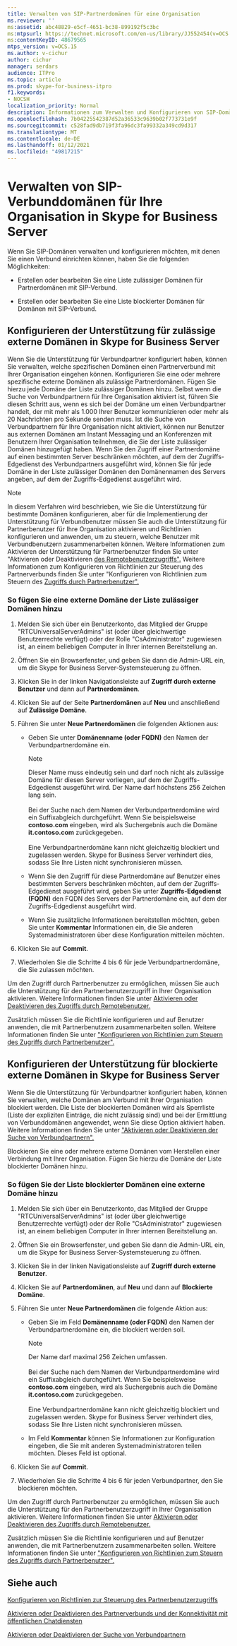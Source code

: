 ```yaml
---
title: Verwalten von SIP-Partnerdomänen für eine Organisation
ms.reviewer: ''
ms:assetid: abc48829-e5cf-4651-bc38-899192f5c3bc
ms:mtpsurl: https://technet.microsoft.com/en-us/library/JJ552454(v=OCS.15)
ms:contentKeyID: 48679565
mtps_version: v=OCS.15
ms.author: v-cichur
author: cichur
manager: serdars
audience: ITPro
ms.topic: article
ms.prod: skype-for-business-itpro
f1.keywords:
- NOCSH
localization_priority: Normal
description: Informationen zum Verwalten und Konfigurieren von SIP-Domänen, mit deren Verbund Sie einen Verbund erstellen können,
ms.openlocfilehash: 7b04225542387d52a36533c9639b02f773731e9f
ms.sourcegitcommit: c528fad9db719f3fa96dc3fa99332a349cd9d317
ms.translationtype: MT
ms.contentlocale: de-DE
ms.lasthandoff: 01/12/2021
ms.locfileid: "49817215"
---
```

# <a name="manage-sip-federated-domains-for-your-organization-in-skype-for-business-server"></a>Verwalten von SIP-Verbunddomänen für Ihre Organisation in Skype for Business Server


Wenn Sie SIP-Domänen verwalten und konfigurieren möchten, mit denen Sie einen Verbund einrichten können, haben Sie die folgenden Möglichkeiten:

  - Erstellen oder bearbeiten Sie eine Liste zulässiger Domänen für Partnerdomänen mit SIP-Verbund.

  - Erstellen oder bearbeiten Sie eine Liste blockierter Domänen für Domänen mit SIP-Verbund.

## <a name="configure-support-for-allowed-external-domains-in-skype-for-business-server"></a>Konfigurieren der Unterstützung für zulässige externe Domänen in Skype for Business Server

Wenn Sie die Unterstützung für Verbundpartner konfiguriert haben, können Sie verwalten, welche spezifischen Domänen einen Partnerverbund mit Ihrer Organisation eingehen können. Konfigurieren Sie eine oder mehrere spezifische externe Domänen als zulässige Partnerdomänen. Fügen Sie hierzu jede Domäne der Liste zulässiger Domänen hinzu. Selbst wenn die Suche von Verbundpartnern für Ihre Organisation aktiviert ist, führen Sie diesen Schritt aus, wenn es sich bei der Domäne um einen Verbundpartner handelt, der mit mehr als 1.000 Ihrer Benutzer kommunizieren oder mehr als 20 Nachrichten pro Sekunde senden muss. Ist die Suche von Verbundpartnern für Ihre Organisation nicht aktiviert, können nur Benutzer aus externen Domänen am Instant Messaging und an Konferenzen mit Benutzern Ihrer Organisation teilnehmen, die Sie der Liste zulässiger Domänen hinzugefügt haben. Wenn Sie den Zugriff einer Partnerdomäne auf einen bestimmten Server beschränken möchten, auf dem der Zugriffs-Edgedienst des Verbundpartners ausgeführt wird, können Sie für jede Domäne in der Liste zulässiger Domänen den Domänennamen des Servers angeben, auf dem der Zugriffs-Edgedienst ausgeführt wird.

> [!NOTE]  
> In diesem Verfahren wird beschrieben, wie Sie die Unterstützung für bestimmte Domänen konfigurieren, aber für die Implementierung der Unterstützung für Verbundbenutzer müssen Sie auch die Unterstützung für Partnerbenutzer für Ihre Organisation aktivieren und Richtlinien konfigurieren und anwenden, um zu steuern, welche Benutzer mit Verbundbenutzern zusammenarbeiten können. Weitere Informationen zum Aktivieren der Unterstützung für Partnerbenutzer finden Sie unter "Aktivieren oder Deaktivieren [des Remotebenutzerzugriffs".](../access-edge/enable-or-disable-remote-user-access.md) Weitere Informationen zum Konfigurieren von Richtlinien zur Steuerung des Partnerverbunds finden Sie unter "Konfigurieren von Richtlinien zum Steuern des [Zugriffs durch Partnerbenutzer".](../external-access-policies/configure-policies-to-control-federated-user-access.md)

### <a name="to-add-an-external-domain-to-the-list-of-allowed-domains"></a>So fügen Sie eine externe Domäne der Liste zulässiger Domänen hinzu

1.  Melden Sie sich über ein Benutzerkonto, das Mitglied der Gruppe "RTCUniversalServerAdmins" ist (oder über gleichwertige Benutzerrechte verfügt) oder der Rolle "CsAdministrator" zugewiesen ist, an einem beliebigen Computer in Ihrer internen Bereitstellung an.
2.  Öffnen Sie ein Browserfenster, und geben Sie dann die Admin-URL ein, um die Skype for Business Server-Systemsteuerung zu öffnen. 
3.  Klicken Sie in der linken Navigationsleiste auf **Zugriff durch externe Benutzer** und dann auf **Partnerdomänen**.
4.  Klicken Sie auf der Seite **Partnerdomänen** auf **Neu** und anschließend auf **Zulässige Domäne**.
5.  Führen Sie unter **Neue Partnerdomänen** die folgenden Aktionen aus:
    
      - Geben Sie unter **Domänenname (oder FQDN)** den Namen der Verbundpartnerdomäne ein.       

        > [!NOTE]  
        > Dieser Name muss eindeutig sein und darf noch nicht als zulässige Domäne für diesen Server vorliegen, auf dem der Zugriffs-Edgedienst ausgeführt wird. Der Name darf höchstens 256 Zeichen lang sein.<BR><br>Bei der Suche nach dem Namen der Verbundpartnerdomäne wird ein Suffixabgleich durchgeführt. Wenn Sie beispielsweise **contoso.com** eingeben, wird als Suchergebnis auch die Domäne **it.contoso.com** zurückgegeben.<BR><br>Eine Verbundpartnerdomäne kann nicht gleichzeitig blockiert und zugelassen werden. Skype for Business Server verhindert dies, sodass Sie Ihre Listen nicht synchronisieren müssen.
    
      - Wenn Sie den Zugriff für diese Partnerdomäne auf Benutzer eines bestimmten Servers beschränken möchten, auf dem der Zugriffs-Edgedienst ausgeführt wird, geben Sie unter **Zugriffs-Edgedienst (FQDN)** den FQDN des Servers der Partnerdomäne ein, auf dem der Zugriffs-Edgedienst ausgeführt wird.    
      - Wenn Sie zusätzliche Informationen bereitstellen möchten, geben Sie unter **Kommentar** Informationen ein, die Sie anderen Systemadministratoren über diese Konfiguration mitteilen möchten.

6.  Klicken Sie auf **Commit**.
7.  Wiederholen Sie die Schritte 4 bis 6 für jede Verbundpartnerdomäne, die Sie zulassen möchten.

Um den Zugriff durch Partnerbenutzer zu ermöglichen, müssen Sie auch die Unterstützung für den Partnerbenutzerzugriff in Ihrer Organisation aktivieren. Weitere Informationen finden Sie unter [Aktivieren oder Deaktivieren des Zugriffs durch Remotebenutzer.](../access-edge/enable-or-disable-remote-user-access.md)

Zusätzlich müssen Sie die Richtlinie konfigurieren und auf Benutzer anwenden, die mit Partnerbenutzern zusammenarbeiten sollen. Weitere Informationen finden Sie unter ["Konfigurieren von Richtlinien zum Steuern des Zugriffs durch Partnerbenutzer".](../external-access-policies/configure-policies-to-control-federated-user-access.md)

## <a name="configure-support-for-blocked-external-domains-in-skype-for-business-server"></a>Konfigurieren der Unterstützung für blockierte externe Domänen in Skype for Business Server 

Wenn Sie die Unterstützung für Verbundpartner konfiguriert haben, können Sie verwalten, welche Domänen am Verbund mit Ihrer Organisation blockiert werden. Die Liste der blockierten Domänen wird als Sperrliste (Liste der expliziten Einträge, die nicht zulässig sind) und bei der Ermittlung von Verbunddomänen angewendet, wenn Sie diese Option aktiviert haben. Weitere Informationen finden Sie unter ["Aktivieren oder Deaktivieren der Suche von Verbundpartnern".](../access-edge/enable-or-disable-discovery-of-federation-partners.md)

Blockieren Sie eine oder mehrere externe Domänen vom Herstellen einer Verbindung mit Ihrer Organisation. Fügen Sie hierzu die Domäne der Liste blockierter Domänen hinzu.


### <a name="to-add-an-external-domain-to-the-list-of-blocked-domains"></a>So fügen Sie der Liste blockierter Domänen eine externe Domäne hinzu

1.  Melden Sie sich über ein Benutzerkonto, das Mitglied der Gruppe "RTCUniversalServerAdmins" ist (oder über gleichwertige Benutzerrechte verfügt) oder der Rolle "CsAdministrator" zugewiesen ist, an einem beliebigen Computer in Ihrer internen Bereitstellung an.
2.  Öffnen Sie ein Browserfenster, und geben Sie dann die Admin-URL ein, um die Skype for Business Server-Systemsteuerung zu öffnen. 
3.  Klicken Sie in der linken Navigationsleiste auf **Zugriff durch externe Benutzer**.
4.  Klicken Sie auf **Partnerdomänen**, auf **Neu** und dann auf **Blockierte Domäne**.
5.  Führen Sie unter **Neue Partnerdomänen** die folgende Aktion aus:
    
      - Geben Sie im Feld **Domänenname (oder FQDN)** den Namen der Verbundpartnerdomäne ein, die blockiert werden soll.

        > [!NOTE]  
        > Der Name darf maximal 256 Zeichen umfassen.<BR><br>Bei der Suche nach dem Namen der Verbundpartnerdomäne wird ein Suffixabgleich durchgeführt. Wenn Sie beispielsweise **contoso.com** eingeben, wird als Suchergebnis auch die Domäne **it.contoso.com** zurückgegeben.<BR><br>Eine Verbundpartnerdomäne kann nicht gleichzeitig blockiert und zugelassen werden. Skype for Business Server verhindert dies, sodass Sie Ihre Listen nicht synchronisieren müssen.
   
      - Im Feld **Kommentar** können Sie Informationen zur Konfiguration eingeben, die Sie mit anderen Systemadministratoren teilen möchten. Dieses Feld ist optional.

6.  Klicken Sie auf **Commit**.
7.  Wiederholen Sie die Schritte 4 bis 6 für jeden Verbundpartner, den Sie blockieren möchten.

Um den Zugriff durch Partnerbenutzer zu ermöglichen, müssen Sie auch die Unterstützung für den Partnerbenutzerzugriff in Ihrer Organisation aktivieren. Weitere Informationen finden Sie unter [Aktivieren oder Deaktivieren des Zugriffs durch Remotebenutzer.](../access-edge/enable-or-disable-remote-user-access.md)

Zusätzlich müssen Sie die Richtlinie konfigurieren und auf Benutzer anwenden, die mit Partnerbenutzern zusammenarbeiten sollen. Weitere Informationen finden Sie unter ["Konfigurieren von Richtlinien zum Steuern des Zugriffs durch Partnerbenutzer".](../external-access-policies/configure-policies-to-control-federated-user-access.md)


## <a name="see-also"></a>Siehe auch

[Konfigurieren von Richtlinien zur Steuerung des Partnerbenutzerzugriffs](../external-access-policies/configure-policies-to-control-federated-user-access.md)  

[Aktivieren oder Deaktivieren des Partnerverbunds und der Konnektivität mit öffentlichen Chatdiensten](../access-edge/enable-or-disable-federation-and-public-im-connectivity.md)

[Aktivieren oder Deaktivieren der Suche von Verbundpartnern](../access-edge/enable-or-disable-discovery-of-federation-partners.md)
  

